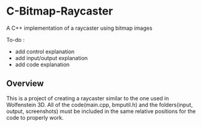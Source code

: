 # C-Bitmap-Raycaster
A C++ implementation of a raycaster using bitmap images

To-do : 
* add control explanation
* add input/output explanation
* add code explanation

## Overview
This is a project of creating a raycaster similar to the one used in Wolfenstein 3D. All of the code(main.cpp, bmputil.h) and the folders(input, output, screenshots) 
must be included in the same relative positions for the code to properly work.

